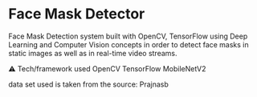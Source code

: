 # Face Mask Detector
Face Mask Detection system built with OpenCV, TensorFlow using Deep Learning and Computer Vision concepts in order to detect face masks in static images as well as in real-time video streams. 

⚠️ Tech/framework used
OpenCV
TensorFlow
MobileNetV2

data set used is taken from the source: Prajnasb
